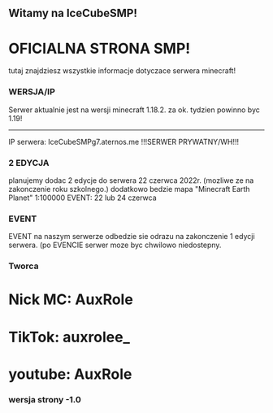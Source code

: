 ## Witamy na IceCubeSMP!

# OFICIALNA STRONA SMP!

tutaj znajdziesz wszystkie informacje dotyczace serwera minecraft!

### WERSJA/IP

Serwer aktualnie jest na wersji minecraft 1.18.2. za ok. tydzien powinno byc 1.19!
- - - - -
IP serwera: IceCubeSMPg7.aternos.me
!!!SERWER PRYWATNY/WH!!!

### 2 EDYCJA

planujemy dodac 2 edycje do serwera 22 czerwca 2022r. (mozliwe ze na zakonczenie roku szkolnego.)
dodatkowo bedzie mapa "Minecraft Earth Planet" 1:100000
EVENT: 22 lub 24 czerwca 


### EVENT

EVENT na naszym serwerze odbedzie sie odrazu na zakonczenie 1 edycji serwera.
(po EVENCIE serwer moze byc chwilowo niedostepny.


### Tworca

# Nick MC: AuxRole
# TikTok: auxrolee_
# youtube: AuxRole

### wersja strony -1.0
